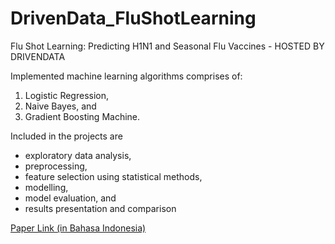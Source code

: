# DrivenData_FluShotLearning
Flu Shot Learning: Predicting H1N1 and Seasonal Flu Vaccines - HOSTED BY DRIVENDATA

Implemented machine learning algorithms comprises of:
1. Logistic Regression, 
2. Naive Bayes, and
3. Gradient Boosting Machine.

Included in the projects are 
- exploratory data analysis, 
- preprocessing, 
- feature selection using statistical methods, 
- modelling,
- model evaluation, and
- results presentation and comparison

[Paper Link (in Bahasa Indonesia)]([https://www.google.com](https://drive.google.com/file/d/1FbOG6kAbDrj7vgiMIPeCCXPla2WvrX1n/view?usp=sharing))
